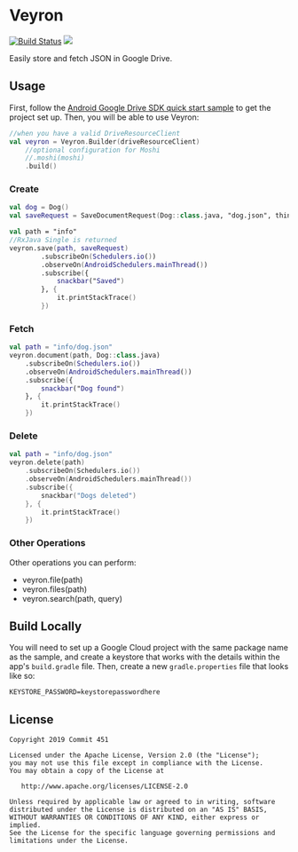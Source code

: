 # Veyron

[![Build Status](https://travis-ci.org/Commit451/Veyron.svg?branch=master)](https://travis-ci.org/Commit451/Veyron) [![](https://jitpack.io/v/Commit451/Veyron.svg)](https://jitpack.io/#Commit451/Veyron)

Easily store and fetch JSON in Google Drive.

## Usage
First, follow the [Android Google Drive SDK quick start sample](https://github.com/gsuitedevs/android-samples/tree/master/drive/quickstart) to get the project set up. Then, you will be able to use Veyron:
```kotlin
//when you have a valid DriveResourceClient
val veyron = Veyron.Builder(driveResourceClient)
    //optional configuration for Moshi
    //.moshi(moshi)
    .build()
```

### Create
```kotlin
val dog = Dog()
val saveRequest = SaveDocumentRequest(Dog::class.java, "dog.json", thing)

val path = "info"
//RxJava Single is returned
veyron.save(path, saveRequest)
        .subscribeOn(Schedulers.io())
        .observeOn(AndroidSchedulers.mainThread())
        .subscribe({
            snackbar("Saved")
        }, {
            it.printStackTrace()
        })
```

### Fetch
```kotlin
val path = "info/dog.json"
veyron.document(path, Dog::class.java)
    .subscribeOn(Schedulers.io())
    .observeOn(AndroidSchedulers.mainThread())
    .subscribe({
        snackbar("Dog found")
    }, {
        it.printStackTrace()
    })
```

### Delete
```kotlin
val path = "info/dog.json"
veyron.delete(path)
    .subscribeOn(Schedulers.io())
    .observeOn(AndroidSchedulers.mainThread())
    .subscribe({
        snackbar("Dogs deleted")
    }, {
        it.printStackTrace()
    })
```

### Other Operations
Other operations you can perform:
- veyron.file(path)
- veyron.files(path)
- veyron.search(path, query)

## Build Locally
You will need to set up a Google Cloud project with the same package name as the sample, and create a keystore that works with the details within the app's `build.gradle` file. Then, create a new `gradle.properties` file that looks like so:
```
KEYSTORE_PASSWORD=keystorepasswordhere
```

License
--------

    Copyright 2019 Commit 451

    Licensed under the Apache License, Version 2.0 (the "License");
    you may not use this file except in compliance with the License.
    You may obtain a copy of the License at

       http://www.apache.org/licenses/LICENSE-2.0

    Unless required by applicable law or agreed to in writing, software
    distributed under the License is distributed on an "AS IS" BASIS,
    WITHOUT WARRANTIES OR CONDITIONS OF ANY KIND, either express or implied.
    See the License for the specific language governing permissions and
    limitations under the License.
